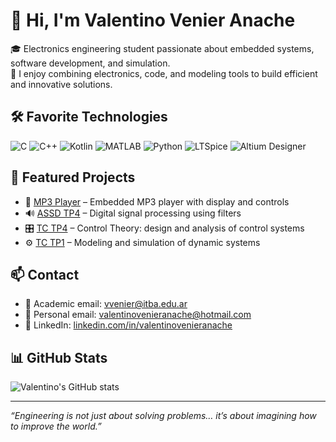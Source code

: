 # 👋 Hi, I'm Valentino Venier Anache

🎓 Electronics engineering student passionate about embedded systems, software development, and simulation.  
🔬 I enjoy combining electronics, code, and modeling tools to build efficient and innovative solutions.

## 🛠️ Favorite Technologies

<p align="left">
  <img src="https://img.shields.io/badge/C-A8B9CC?style=for-the-badge&logo=c&logoColor=white" alt="C"/>
  <img src="https://img.shields.io/badge/C++-00599C?style=for-the-badge&logo=c%2B%2B&logoColor=white" alt="C++"/>
  <img src="https://img.shields.io/badge/Kotlin-7F52FF?style=for-the-badge&logo=kotlin&logoColor=white" alt="Kotlin"/>
  <img src="https://img.shields.io/badge/MATLAB-0076A8?style=for-the-badge&logo=mathworks&logoColor=white" alt="MATLAB"/>
  <img src="https://img.shields.io/badge/Python-3776AB?style=for-the-badge&logo=python&logoColor=white" alt="Python"/>
  <img src="https://img.shields.io/badge/LTSpice-E76000?style=for-the-badge&logoColor=white" alt="LTSpice"/>
  <img src="https://img.shields.io/badge/Altium_Designer-000000?style=for-the-badge&logo=altiumdesigner&logoColor=white" alt="Altium Designer"/>
</p>

## 🚀 Featured Projects

- 🎵 [MP3 Player](https://github.com/cutignolai/MP3-Player.git) – Embedded MP3 player with display and controls
- 🔊 [ASSD TP4](https://github.com/inequihi/ASSD-TP4.git) – Digital signal processing using filters
- 🎛️ [TC TP4](https://github.com/odevincenti/TC_TP4.git) – Control Theory: design and analysis of control systems
- ⚙️ [TC TP1](https://github.com/odevincenti/TC-TP1.git) – Modeling and simulation of dynamic systems

## 📫 Contact

- 📧 Academic email: [vvenier@itba.edu.ar](mailto:vvenier@itba.edu.ar)  
- 📧 Personal email: [valentinovenieranache@hotmail.com](mailto:valentinovenieranache@hotmail.com)  
- 💼 LinkedIn: [linkedin.com/in/valentinovenieranache](https://www.linkedin.com/in/valentinovenieranache/)

## 📊 GitHub Stats

![Valentino's GitHub stats](https://github-readme-stats.vercel.app/api?username=vvenier&show_icons=true&theme=radical)

---

_“Engineering is not just about solving problems… it’s about imagining how to improve the world.”_
